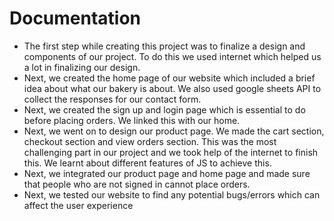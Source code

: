 # Documentation

<ul>
  <li>The first step while creating this project 
was to finalize a design and 
components of our project. To do this 
we used internet which helped us a lot 
in finalizing our design.</li>
  <li>Next, we created the home page of our 
website which included a brief idea 
about what our bakery is about. We 
also used google sheets API to collect 
the responses for our contact form.</li>
<li>Next, we created the sign up and login 
page which is essential to do before 
placing orders. We linked this with our 
home.</li>
  <li>Next, we went on to design our product 
page. We made the cart section, 
checkout section and view orders 
section. This was the most challenging 
part in our project and we took help of 
the internet to finish this. We learnt 
about different features of JS to achieve 
this.</li>
  <li>Next, we integrated our product page 
and home page and made sure that 
people who are not signed in cannot 
place orders.</li>
  <li> Next, we tested our website to find any 
potential bugs/errors which can affect
the user experience</li>
</ul>
